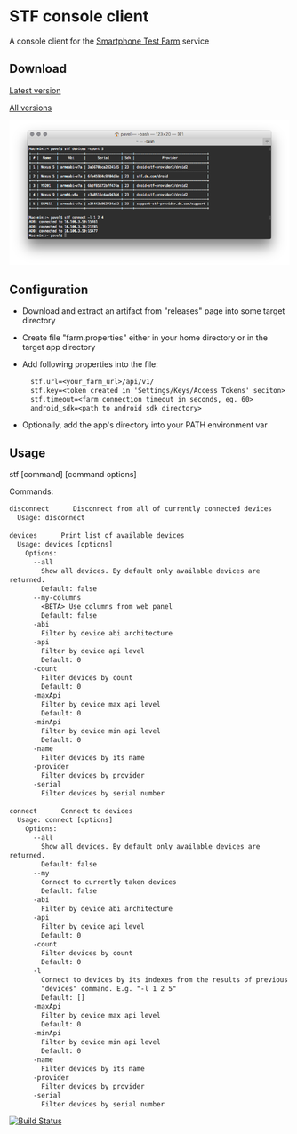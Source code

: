 # STF console client
A console client for the [Smartphone Test Farm](https://github.com/openstf/stf) service

## Download
[Latest version](https://github.com/e13mort/stf-console-client/releases/latest)

[All versions](https://github.com/e13mort/stf-console-client/releases/)

![stf devices](stf_usage.png)

## Configuration

* Download and extract an artifact from "releases" page into some target directory
* Create file "farm.properties" either in your home directory or in the target app directory
* Add following properties into the file:

        stf.url=<your_farm_url>/api/v1/
        stf.key=<token created in 'Settings/Keys/Access Tokens' seciton>
        stf.timeout=<farm connection timeout in seconds, eg. 60>
        android_sdk=<path to android sdk directory>
* Optionally, add the app's directory into your PATH environment var

## Usage
stf [command] [command options]

  Commands:

    disconnect      Disconnect from all of currently connected devices
      Usage: disconnect

    devices      Print list of available devices
      Usage: devices [options]
        Options:
          --all
            Show all devices. By default only available devices are returned.
            Default: false
          --my-columns
            <BETA> Use columns from web panel
            Default: false
          -abi
            Filter by device abi architecture
          -api
            Filter by device api level
            Default: 0
          -count
            Filter devices by count
            Default: 0
          -maxApi
            Filter by device max api level
            Default: 0
          -minApi
            Filter by device min api level
            Default: 0
          -name
            Filter devices by its name
          -provider
            Filter devices by provider
          -serial
            Filter devices by serial number

    connect      Connect to devices
      Usage: connect [options]
        Options:
          --all
            Show all devices. By default only available devices are returned.
            Default: false
          --my
            Connect to currently taken devices
            Default: false
          -abi
            Filter by device abi architecture
          -api
            Filter by device api level
            Default: 0
          -count
            Filter devices by count
            Default: 0
          -l
            Connect to devices by its indexes from the results of previous
            "devices" command. E.g. "-l 1 2 5"
            Default: []
          -maxApi
            Filter by device max api level
            Default: 0
          -minApi
            Filter by device min api level
            Default: 0
          -name
            Filter devices by its name
          -provider
            Filter devices by provider
          -serial
            Filter devices by serial number


[![Build Status](https://travis-ci.org/e13mort/stf-console-client.svg?branch=master)](https://travis-ci.org/e13mort/stf-console-client)